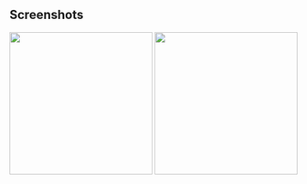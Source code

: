 ## Screenshots
<img src="https://user-images.githubusercontent.com/44341663/158027206-c86415f4-7dec-406f-a932-c6db56657beb.png" width=250>
<img src="https://user-images.githubusercontent.com/44341663/158200944-f29c37bb-5d81-4b78-99ec-d9b9f5460870.png" width=250>

